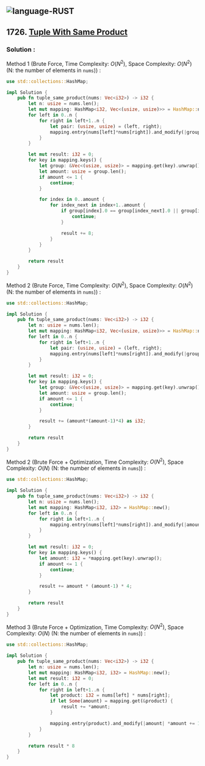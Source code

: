 ![language-RUST](https://img.shields.io/badge/RUST-8d4004?style=for-the-badge&logo=RUST)
---

## 1726. [Tuple With Same Product](https://leetcode.com/problems/tuple-with-same-product)

### Solution :

Method 1 (Brute Force, Time Complexity: $O(N^2)$, Space Complexity: $O(N^2)$ (N: the number of elements in `nums`)) :
```rust
use std::collections::HashMap;

impl Solution {
    pub fn tuple_same_product(nums: Vec<i32>) -> i32 {
        let n: usize = nums.len();
        let mut mapping: HashMap<i32, Vec<(usize, usize)>> = HashMap::new();
        for left in 0..n {
            for right in left+1..n {
                let pair: (usize, usize) = (left, right);
                mapping.entry(nums[left]*nums[right]).and_modify(|group| group.push(pair)).or_insert(Vec::from([pair]));
            }
        }

        let mut result: i32 = 0;
        for key in mapping.keys() {
            let group: &Vec<(usize, usize)> = mapping.get(key).unwrap();
            let amount: usize = group.len();
            if amount <= 1 {
                continue;
            }

            for index in 0..amount {
                for index_next in index+1..amount {
                    if group[index].0 == group[index_next].0 || group[index].0 == group[index_next].1 || group[index].1 == group[index_next].0 || group[index].1 == group[index_next].1 {
                        continue;
                    }

                    result += 8;
                }
            }
        }

        return result
    }
}
```

Method 2 (Brute Force, Time Complexity: $O(N^2)$, Space Complexity: $O(N^2)$ (N: the number of elements in `nums`)) :
```rust
use std::collections::HashMap;

impl Solution {
    pub fn tuple_same_product(nums: Vec<i32>) -> i32 {
        let n: usize = nums.len();
        let mut mapping: HashMap<i32, Vec<(usize, usize)>> = HashMap::new();
        for left in 0..n {
            for right in left+1..n {
                let pair: (usize, usize) = (left, right);
                mapping.entry(nums[left]*nums[right]).and_modify(|group| group.push(pair)).or_insert(Vec::from([pair]));
            }
        }

        let mut result: i32 = 0;
        for key in mapping.keys() {
            let group: &Vec<(usize, usize)> = mapping.get(key).unwrap();
            let amount: usize = group.len();
            if amount <= 1 {
                continue;
            }

            result += (amount*(amount-1)*4) as i32;
        }

        return result
    }
}
```

Method 2 (Brute Force + Optimization, Time Complexity: $O(N^2)$, Space Complexity: $O(N)$ (N: the number of elements in `nums`)) :
```rust
use std::collections::HashMap;

impl Solution {
    pub fn tuple_same_product(nums: Vec<i32>) -> i32 {
        let n: usize = nums.len();
        let mut mapping: HashMap<i32, i32> = HashMap::new();
        for left in 0..n {
            for right in left+1..n {
                mapping.entry(nums[left]*nums[right]).and_modify(|amount| *amount += 1).or_insert(1);
            }
        }

        let mut result: i32 = 0;
        for key in mapping.keys() {
            let amount: i32 = *mapping.get(key).unwrap();
            if amount <= 1 {
                continue;
            }

            result += amount * (amount-1) * 4;
        }

        return result
    }
}
```

Method 3 (Brute Force + Optimization, Time Complexity: $O(N^2)$, Space Complexity: $O(N)$ (N: the number of elements in `nums`)) :
```rust
use std::collections::HashMap;

impl Solution {
    pub fn tuple_same_product(nums: Vec<i32>) -> i32 {
        let n: usize = nums.len();
        let mut mapping: HashMap<i32, i32> = HashMap::new();
        let mut result: i32 = 0;
        for left in 0..n {
            for right in left+1..n {
                let product: i32 = nums[left] * nums[right];
                if let Some(amount) = mapping.get(&product) {
                    result += *amount;
                }

                mapping.entry(product).and_modify(|amount| *amount += 1).or_insert(1);
            }
        }

        return result * 8
    }
}
```
